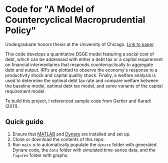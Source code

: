 # Code for "A Model of Countercyclical Macroprudential Policy"

Undergraduate honors thesis at the University of Chicago. [Link to paper](https://thomas-yu.com/assets/docs/YuThomas_HonorsThesis.pdf).

This code develops a quantitative DSGE model featuring a social cost of debt, which can be addressed with either a debt tax or a capital requirement on financial intermediaries that responds countercyclically to aggregate debt and output.
IRFs are plotted to observe the economy's response to a productivity shock and capital quality shock.
Finally, a welfare analysis is used to determine the optimal debt tax rate and compare welfare between the baseline model, optimal debt tax model, and some variants of the capital requirement model.

To build this project, I referenced sample code from Gertler and Karadi (2011).

## Quick guide
1. Ensure that [MATLAB](https://www.mathworks.com/products/matlab.html) and [Dynare](https://www.dynare.org/resources/quick_start/) are installed and set up.
2. Clone or download the contents of this repo.
3. Run `main.m` to automatically populate the `dynare` folder with generated Dynare code, the `data` folder with simulated time-series data, and the `figures` folder with graphs.
